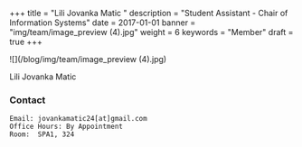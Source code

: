 +++
title = "Lili Jovanka Matic "
description = "Student Assistant - Chair of Information Systems"
date = 2017-01-01
banner = "img/team/image_preview (4).jpg"
weight = 6
keywords = "Member"
draft = true
+++

<!--more-->


![](/blog/img/team/image_preview (4).jpg)



Lili Jovanka Matic

###  Contact

	Email: jovankamatic24[at]gmail.com
	Office Hours: By Appointment
	Room:  SPA1, 324
